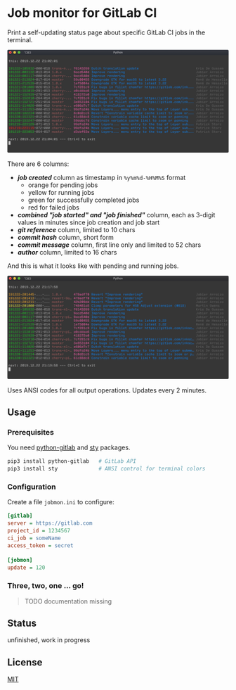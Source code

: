 # Job monitor for GitLab CI

Print a self-updating status page about specific GitLab CI jobs in the terminal.

![foo](/monitor1.png)

There are 6 columns:

- ___job created___ column as timestamp in `%y%m%d-%H%M%S` format
  - orange for pending jobs
  - yellow for running jobs
  - green for successfully completed jobs
  - red for failed jobs
- ___combined "job started" and "job finished"___ column, each as 3-digit values in minutes since job creation and job start
- ___git reference___ column, limited to 10 chars
- ___commit hash___ column, short form
- ___commit message___ column, first line only and limited to 52 chars
- ___author___ column, limited to 16 chars

And this is what it looks like with pending and running jobs.

![foo](/monitor2.png)

Uses ANSI codes for all output operations. Updates every 2 minutes.

## Usage

### Prerequisites

You need [python-gitlab](https://python-gitlab.readthedocs.io/en/stable/index.html) and [sty](https://sty.mewo.dev/index.html) packages.

```bash
pip3 install python-gitlab   # GitLab API
pip3 install sty             # ANSI control for terminal colors
```

### Configuration

Create a file `jobmon.ini` to configure:

```ini
[gitlab]
server = https://gitlab.com
project_id = 1234567
ci_job = someName
access_token = secret

[jobmon]
update = 120
```

### Three, two, one ... go!

> TODO documentation missing

## Status

unfinished, work in progress

## License

[MIT](LICENSE)